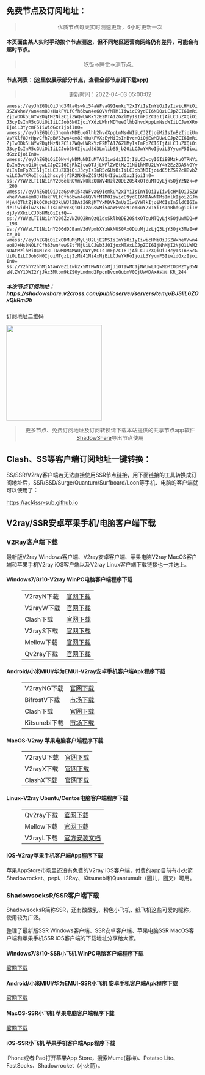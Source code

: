 
<h2>免费节点及订阅地址：</h2>
<blockquote>
<p style="text-align: center;">优质节点每天实时测速更新，6小时更新一次</p>
</blockquote>
<h4>本页面由某人实时手动挨个节点测速，但不同地区运营商网络仍有差异，可能会有超时节点。</h4>
<blockquote>
<p style="text-align: center;">吃饭->睡觉->测节点。</p>
</blockquote>
<h4>节点列表：(这里仅展示部分节点，查看全部节点请下载app)</h4>

<blockquote style='text-align: center;'>更新时间：2022-04-03 05:00:02</blockquote>
<code>vmess://eyJhZGQiOiJhd3MtaGswNi54aWFvaG91emkuY2x1YiIsInYiOiIyIiwicHMiOiJSZWxheV/wn4em8J+HukFVLfCfh6bwn4e6QVVfMTM1IiwicG9ydCI6NDQzLCJpZCI6ImRiZjIwODk5LWYwZDgtMzNiZC1iZWQwLWRkYzE2MTA1ZGZlMyIsImFpZCI6IjAiLCJuZXQiOiJ3cyIsInR5cGUiOiIiLCJob3N0IjoiYXdzLWhrMDYueGlhb2hvdXppLmNsdWIiLCJwYXRoIjoiL3YycmF5IiwidGxzIjoiIn0=
vmess://eyJhZGQiOiJhemhrMDEueGlhb2hvdXppLmNsdWIiLCJ2IjoiMiIsInBzIjoiUmVsYXlf8J+HpvCfh7pBVS3wn4em8J+HukFVXzEyMiIsInBvcnQiOjEwMDUwLCJpZCI6ImRiZjIwODk5LWYwZDgtMzNiZC1iZWQwLWRkYzE2MTA1ZGZlMyIsImFpZCI6IjAiLCJuZXQiOiJ3cyIsInR5cGUiOiIiLCJob3N0Ijoid3d3LmlibS5jb20iLCJwYXRoIjoiL3YycmF5IiwidGxzIjoiIn0=
vmess://eyJhZGQiOiI0Ny4yNDMuNDIuMTA2IiwidiI6IjIiLCJwcyI6IiB8MzkuOTRNYiIsInBvcnQiOjgwLCJpZCI6IjRkZjcwOTJjLWFlZWEtMzI1Ni1hMTU2LWY4Y2EzZDA5NGYyYiIsImFpZCI6IjIiLCJuZXQiOiJ3cyIsInR5cGUiOiIiLCJob3N0IjoidC5tZS92cHBvb2wiLCJwYXRoIjoiL2hscy9jY3R2NXBoZC5tM3U4IiwidGxzIjoiIn0=
ss://YWVzLTI1Ni1nY206ekROVmVkUkZQUWV4Rzl2QDE2OS4xOTcuMTQyLjk5OjYzNzk=#_200
vmess://eyJhZGQiOiJzaGswMi54aWFvaG91emkuY2x1YiIsInYiOiIyIiwicHMiOiJSZWxheV/wn4em8J+HukFVLfCfh6bwn4e6QVVfMTM0IiwicG9ydCI6MTAwNTMsImlkIjoiZGJmMjA4OTktZjBkOC0zM2JkLWJlZDAtZGRjMTYxMDVkZmUzIiwiYWlkIjoiMCIsIm5ldCI6IndzIiwidHlwZSI6IiIsImhvc3QiOiJzaGswMi54aWFvaG91emkuY2x1YiIsInBhdGgiOiIvdjJyYXkiLCJ0bHMiOiIifQ==
ss://YWVzLTI1Ni1nY206ZzVNZUQ2RnQzQ1dsSklkQDE2OS4xOTcuMTQyLjk5OjUwMDQ=#_198
ss://YWVzLTI1Ni1nY206dDJBamVZdVpmbXYzWkNUS0AxODUuMjUzLjQ3LjY3Ojk3MzE=#cz_01
vmess://eyJhZGQiOiIxODMuMjMyLjU2LjE2MSIsInYiOiIyIiwicHMiOiJSZWxheV/wn4eo8J+Hs0NOLfCfh63wn4ewSEtfMjUiLCJwb3J0IjoxMTAxLCJpZCI6IjNhMjI2NjQ1LWM2NDAtMzlhMi04MTc3LTAwMDM4MWUyOWYyMCIsImFpZCI6IjAiLCJuZXQiOiJ3cyIsInR5cGUiOiIiLCJob3N0IjoiMTgzLjIzMi41Ni4xNjEiLCJwYXRoIjoiL3YycmF5IiwidGxzIjoiIn0=
ss://Y2hhY2hhMjAtaWV0Zi1wb2x5MTMwNToxMjJiOTIwMC1jNWUwLTQwMDMtODM2Yy05NzNlZWY1OWI2YjJAc3Mtbm9kZS0yLmdmd2FpcnBvcnQubmV0OjUwMDAx#🇰🇷 KR_244</code>
<h5>本次节点订阅地址：https://shadowshare.v2cross.com/publicserver/servers/temp/BJSIiL6ZOxQkRmDb</h5>
<p>订阅地址二维码</p>
<img src='https://shadowshare.v2cross.com/qrcode.png' width=250 height=250>
<blockquote style='text-align: center;'>更多节点、免费订阅地址及订阅转换请下载本站提供的共享节点app软件<a href='https://shadowshare.v2cross.com'>ShadowShare</a>导出节点使用</blockquote>
<div class="nv-content-wrap entry-content">
<h2>Clash、SS等客户端订阅地址一键转换：</h2>
<p>SS/SSR/V2ray客户端若无法直接使用SSR节点链接，用下面链接的工具转换成订阅地址后，SSR/SSD/Surge/Quantum/Surfboard/Loon等手机、电脑的客户端就可以使用了：</p>
<p><a href="https://acl4ssr-sub.github.io" target="_blank" rel="noreferrer noopener nofollow">https://acl4ssr-sub.github.io</a></p>
<h2>V2ray/SSR安卓苹果手机/电脑客户端下载</h2>
<h3>V2Ray客户端下载</h3>
<p>最新版V2ray Windows客户端、V2ray安卓客户端、苹果电脑V2ray MacOS客户端和苹果手机V2ray iOS客户端以及V2ray Linux客户端下载链接也一并送上。</p>
<h4>Windows7/8/10-<strong>V2ray WinPC电脑客户端</strong>程序下载</h4>
<figure class="wp-block-table alignwide is-style-stripes"><table><tbody><tr><td>V2rayN下载</td><td><a href="https://github.com/2dust/v2rayN/releases" target="_blank" rel="noreferrer noopener">官网下载</a></td></tr><tr><td>V2rayW下载</td><td><a href="https://github.com/Cenmrev/V2RayW/releases" target="_blank" rel="noreferrer noopener">官网下载</a></td></tr><tr><td>Clash下载</td><td><a href="https://github.com/Fndroid/clash_for_windows_pkg/releases" target="_blank" rel="noreferrer noopener">官网下载</a></td></tr><tr><td>V2rayS下载</td><td><a href="https://github.com/Shinlor/V2RayS/releases" target="_blank" rel="noreferrer noopener">官网下载</a></td></tr><tr><td>Mellow下载</td><td><a href="https://github.com/mellow-io/mellow/releases" target="_blank" rel="noreferrer noopener">官网下载</a></td></tr><tr><td>Qv2ray下载</td><td><a href="https://github.com/Qv2ray/Qv2ray" target="_blank" rel="noreferrer noopener">官网下载</a></td></tr></tbody></table></figure>
<h4><strong>Android/小米MIUI/华为EMUI-V2ray安卓手机客户端</strong>Apk程序下载</h4>
<figure class="wp-block-table alignwide is-style-stripes"><table><tbody><tr><td>V2rayNG下载</td><td><a href="https://github.com/2dust/v2rayNG/releases" target="_blank" rel="noreferrer noopener">官网下载</a></td></tr><tr><td>BifrostV下载</td><td><a rel="noreferrer noopener" href="https://www.appsapk.com/downloading/latest/com.github.dawndiy.bifrostv-0.6.8.apk" target="_blank">市场下载</a></td></tr><tr><td>Clash下载</td><td><a href="https://github.com/Kr328/ClashForAndroid/releases" target="_blank" rel="noreferrer noopener">官网下载</a></td></tr><tr><td>Kitsunebi下载</td><td><a rel="noreferrer noopener" href="https://apkpure.com/kitsunebi/fun.kitsunebi.kitsunebi4android" target="_blank">市场下载</a></td></tr></tbody></table></figure>
<h4><strong>MacOS-V2ray <strong>苹果电脑</strong>客户端</strong>程序下载</h4>
<figure class="wp-block-table alignwide is-style-stripes"><table><tbody><tr><td>V2rayU下载</td><td><a href="https://github.com/yanue/V2rayU/releases" target="_blank" rel="noreferrer noopener">官网下载</a></td></tr><tr><td>V2rayX下载</td><td><a href="https://github.com/Cenmrev/V2RayX/releases" target="_blank" rel="noreferrer noopener">官网下载</a></td></tr><tr><td>ClashX下载</td><td><a href="https://github.com/yichengchen/clashX/releases" target="_blank" rel="noreferrer noopener">官网下载</a></td></tr></tbody></table></figure>
<h4><strong>Linux</strong>–<strong>V2ray Ubuntu/Centos电脑客户端</strong>程序下载</h4>
<figure class="wp-block-table alignwide is-style-stripes"><table><tbody><tr><td>Qv2ray下载</td><td><a href="https://github.com/Qv2ray/Qv2ray" target="_blank" rel="noreferrer noopener">官网下载</a></td></tr><tr><td>Mellow下载</td><td><a href="https://github.com/mellow-io/mellow/releases" target="_blank" rel="noreferrer noopener">官网下载</a></td></tr><tr><td>V2rayL下载</td><td><a rel="noreferrer noopener" href="https://github.com/jiangxufeng/v2rayL" target="_blank">官方安装文档</a></td></tr></tbody></table></figure>
<h4>iOS-<strong>V2ray苹果<strong>手机客户端</strong>App程序</strong>下载</h4>
<p>苹果AppStore市场里还没有免费的V2ray iOS客户端，付费的app目前有小火箭Shadowrocket、pepi、i2Ray、Kitsunebi和Quantumult（圈儿，圈叉）可用。</p>
<h3>ShadowsocksR/SSR客户端下载</h3>
<p>ShadowsocksR简称SSR，还有酸酸乳、粉色小飞机、纸飞机这些可爱的昵称，使用较为广泛。</p>
<p>整理了最新版SSR Windows客户端、SSR安卓客户端、苹果电脑SSR MacOS客户端和苹果手机SSR iOS客户端的下载地址分享给大家。</p>
<h4><strong>Windows7/8/10-<strong>SSR小飞机 WinPC电脑客户端</strong>程序下载</strong></h4>
<p><a rel="noreferrer noopener" href="https://github.com/shadowsocksrr/shadowsocksr-csharp/releases" target="_blank">官网下载</a></p>
<h4><strong><strong>Android/小米MIUI/华为EMUI-SSR小飞机 安卓手机客户端</strong>Apk程序下载</strong></h4>
<p><a rel="noreferrer noopener" href="https://github.com/shadowsocksrr/shadowsocksr-android/releases" target="_blank">官网下载</a></p>
<h4><strong><strong>MacOS-SSR小飞机 苹果电脑客户端</strong>程序下载</strong></h4>
<p><a href="https://github.com/qinyuhang/ShadowsocksX-NG-R/releases" target="_blank" rel="noreferrer noopener">官网下载</a></p>
<h4><strong>iOS-<strong>SSR小飞机 苹果手机客户端App程序</strong></strong>下载</h4>
<p>iPhone或者iPad打开苹果App Store，搜索Mume(暮梅)、Potatso Lite、FastSocks、Shadowrocket（小火箭）。</p>
